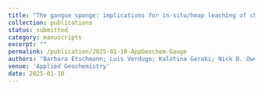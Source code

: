 ```yaml
---
title: "The gangue sponge: implications for in-situ/heap leaching of chalcopyrite"
collection: publications
status: submitted
category: manuscripts
excerpt: ""
permalink: /publication/2025-01-10-AppGeochem-Gauge
authors: "Barbara Etschmann; Luis Verdugo; Kalotina Geraki; Nick D. Owen; Nicolas Meisser; <strong>Bin Hu</strong>; Luke Vollert; John O’Callaghan; Joël Brugger"
venue: 'Applied Geochemistry'
date: 2025-01-10
---
```

